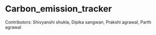 # Carbon_emission_tracker

Contributors: 
Shivyanshi shukla, 
Dipika sangwan, 
Prakshi agrawal, 
Parth agrawal
